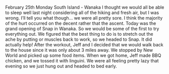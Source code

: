 February 25th Monday
South Island - Wanaka
I thought we would all be able to sleep well last night
considering all of the hiking and fresh air, but I was wrong. I’ll
tell you what though… we were all pretty sore. I think the
majority of the hurt occurred on the decent rather that the
ascent.
Today was the grand opening of Snap in Wanaka. So we
would be some of the first to try everything out. We figured
that the best thing to do is to stretch out the ache by putting
or muscles back to work, so we headed to Snap. It did
actually help! After the workout, Jeff and I decided that we
would walk back to the house since it was only about 3 miles
away.
We stopped by New World and picked up some food items.
When we got home, Jeff made BBQ chicken, and we tossed
it with linguini. We were all feeling pretty lazy that evening so
we just hung out and headed to bed early.

